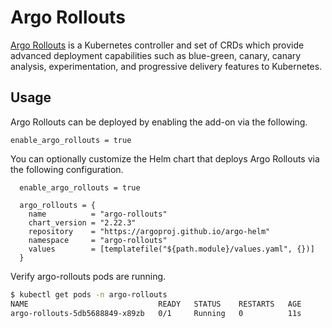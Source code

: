 # Argo Rollouts

[Argo Rollouts](https://argo-rollouts.readthedocs.io/en/stable/) is a Kubernetes controller and set of CRDs which provide advanced deployment capabilities such as blue-green, canary, canary analysis, experimentation, and progressive delivery features to Kubernetes.

## Usage

Argo Rollouts can be deployed by enabling the add-on via the following.

```hcl
enable_argo_rollouts = true
```

You can optionally customize the Helm chart that deploys Argo Rollouts via the following configuration.

```hcl
  enable_argo_rollouts = true

  argo_rollouts = {
    name          = "argo-rollouts"
    chart_version = "2.22.3"
    repository    = "https://argoproj.github.io/argo-helm"
    namespace     = "argo-rollouts"
    values        = [templatefile("${path.module}/values.yaml", {})]
  }

```

Verify argo-rollouts pods are running.

```sh
$ kubectl get pods -n argo-rollouts
NAME                             READY   STATUS    RESTARTS   AGE
argo-rollouts-5db5688849-x89zb   0/1     Running   0          11s
```